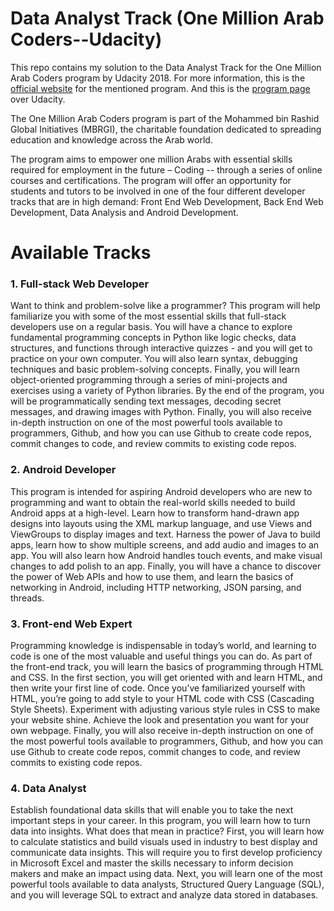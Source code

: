 # Data Analyst Track (One Million Arab Coders--Udacity)

This repo contains my solution to the Data Analyst Track for the One Million Arab Coders program by Udacity 2018. For more information, this is the [official website](http://www.arabcoders.ae/en/) for the mentioned program. And this is the [program page](https://ae.udacity.com/one-million-arab-coders/en) over Udacity.

The One Million Arab Coders program is part of the Mohammed bin Rashid Global Initiatives (MBRGI), the charitable foundation dedicated to spreading education and knowledge across the Arab world.

The program aims to empower one million Arabs with essential skills required for employment in the future – Coding -- through a series of online courses and certifications. The program will offer an opportunity for students and tutors to be involved in one of the four different developer tracks that are in high demand: Front End Web Development, Back End Web Development, Data Analysis and Android Development.





# Available Tracks

### 1. Full-stack Web Developer

Want to think and problem-solve like a programmer? This program will help familiarize you with some of the most essential skills that full-stack developers use on a regular basis. You will have a chance to explore fundamental programming concepts in Python like logic checks, data structures, and functions through interactive quizzes - and you will get to practice on your own computer. You will also learn syntax, debugging techniques and basic problem-solving concepts. Finally, you will learn object-oriented programming through a series of mini-projects and exercises using a variety of Python libraries. By the end of the program, you will be programmatically sending text messages, decoding secret messages, and drawing images with Python. Finally, you will also receive in-depth instruction on one of the most powerful tools available to programmers, Github, and how you can use Github to create code repos, commit changes to code, and review commits to existing code repos.



### 2. Android Developer

This program is intended for aspiring Android developers who are new to programming and want to obtain the real-world skills needed to build Android apps at a high-level. Learn how to transform hand-drawn app designs into layouts using the XML markup language, and use Views and ViewGroups to display images and text. Harness the power of Java to build apps, learn how to show multiple screens, and add audio and images to an app. You will also learn how Android handles touch events, and make visual changes to add polish to an app. Finally, you will have a chance to discover the power of Web APIs and how to use them, and learn the basics of networking in Android, including HTTP networking, JSON parsing, and threads.



### 3. Front-end Web Expert

Programming knowledge is indispensable in today’s world, and learning to code is one of the most valuable and useful things you can do. As part of the front-end track, you will learn the basics of programming through HTML and CSS. In the first section, you will get oriented with and learn HTML, and then write your first line of code. Once you’ve familiarized yourself with HTML, you’re going to add style to your HTML code with CSS (Cascading Style Sheets). Experiment with adjusting various style rules in CSS to make your website shine. Achieve the look and presentation you want for your own webpage. Finally, you will also receive in-depth instruction on one of the most powerful tools available to programmers, Github, and how you can use Github to create code repos, commit changes to code, and review commits to existing code repos.



### 4. Data Analyst

Establish foundational data skills that will enable you to take the next important steps in your career. In this program, you will learn how to turn data into insights. What does that mean in practice? First, you will learn how to calculate statistics and build visuals used in industry to best display and communicate data insights. This will require you to first develop proficiency in Microsoft Excel and master the skills necessary to inform decision makers and make an impact using data. Next, you will learn one of the most powerful tools available to data analysts, Structured Query Language (SQL), and you will leverage SQL to extract and analyze data stored in databases.